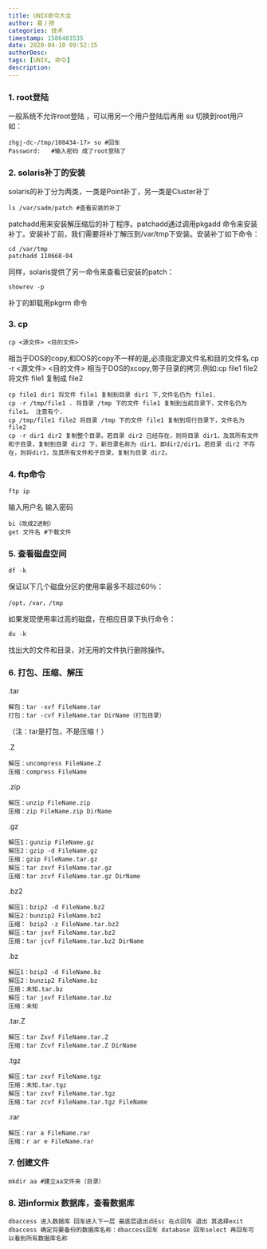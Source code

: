 ```yaml
---
title: UNIX命令大全
author: 昜丿捺
categories: 技术
timestamp: 1586483535
date: 2020-04-10 09:52:15
authorDesc:
tags: [UNIX, 命令]
description:
---
```

### 1. root登陆
一般系统不允许root登陆 ，可以用另一个用户登陆后再用 su 切换到root用户
如：

	zhgj-dc-/tmp/108434-17> su #回车
	Password:   #输入密码 成了root登陆了

<!-- more -->

### 2. solaris补丁的安装
solaris的补丁分为两类，一类是Point补丁，另一类是Cluster补丁

	ls /var/sadm/patch #查看安装的补丁	
patchadd用来安装解压缩后的补丁程序。patchadd通过调用pkgadd 命令来安装补丁。安装补丁前，我们需要将补丁解压到/var/tmp下安装。安装补丁如下命令： 

	cd /var/tmp
	patchadd 110668-04
同样，solaris提供了另一命令来查看已安装的patch：

	showrev -p
补丁的卸载用pkgrm 命令

### 3. cp

	cp <源文件> <目的文件> 
相当于DOS的copy,和DOS的copy不一样的是,必须指定源文件名和目的文件名.cp -r <源文件> <目的文件> 相当于DOS的xcopy,带子目录的拷贝.例如:cp file1 file2 将文件 file1 复制成 file2 

	cp file1 dir1 将文件 file1 复制到目录 dir1 下,文件名仍为 file1. 
	cp -r /tmp/file1 . 将目录 /tmp 下的文件 file1 复制到当前目录下，文件名仍为 file1。 注意有个.
	cp /tmp/file1 file2 将目录 /tmp 下的文件 file1 复制到现行目录下，文件名为 file2 
	cp -r dir1 dir2 复制整个目录。若目录 dir2 已经存在，则将目录 dir1，及其所有文件和子目录，复制到目录 dir2 下，新目录名称为 dir1，即dir2/dir1。若目录 dir2 不存在，则将dir1，及其所有文件和子目录，复制为目录 dir2。 

### 4. ftp命令

	ftp ip	
输入用户名 
输入密码

	bi（改成2进制）
	get 文件名 #下载文件

### 5. 查看磁盘空间

	df -k
保证以下几个磁盘分区的使用率最多不超过60％：

	/opt，/var，/tmp
如果发现使用率过高的磁盘，在相应目录下执行命令：

	du -k
找出大的文件和目录，对无用的文件执行删除操作。

### 6. 打包、压缩、解压

.tar

	解包：tar -xvf FileName.tar
	打包：tar -cvf FileName.tar DirName（打包目录）
（注：tar是打包，不是压缩！）

.Z

	解压：uncompress FileName.Z
	压缩：compress FileName

.zip

	解压：unzip FileName.zip
	压缩：zip FileName.zip DirName

.gz

	解压1：gunzip FileName.gz
	解压2：gzip -d FileName.gz
	压缩：gzip FileName.tar.gz
	解压：tar zxvf FileName.tar.gz
	压缩：tar zcvf FileName.tar.gz DirName

.bz2

	解压1：bzip2 -d FileName.bz2
	解压2：bunzip2 FileName.bz2
	压缩： bzip2 -z FileName.tar.bz2
	解压：tar jxvf FileName.tar.bz2
	压缩：tar jcvf FileName.tar.bz2 DirName

.bz

	解压1：bzip2 -d FileName.bz
	解压2：bunzip2 FileName.bz
	压缩：未知.tar.bz
	解压：tar jxvf FileName.tar.bz
	压缩：未知

.tar.Z

	解压：tar Zxvf FileName.tar.Z
	压缩：tar Zcvf FileName.tar.Z DirName

.tgz

	解压：tar zxvf FileName.tgz
	压缩：未知.tar.tgz
	解压：tar zxvf FileName.tar.tgz
	压缩：tar zcvf FileName.tar.tgz FileName

.rar

	解压：rar a FileName.rar
	压缩：r ar e FileName.rar

### 7. 创建文件

	mkdir aa #建立aa文件夹（目录）

### 8. 进informix 数据库，查看数据库

	dbaccess 进入数据库 回车进入下一层 最底层退出点Esc 在点回车 退出 其选择exit
	dbaccess 确定将要备份的数据库名称：dbaccess回车 database 回车select 再回车可以看到所有数据库名称


